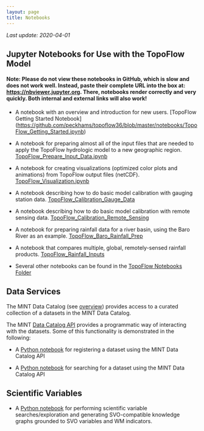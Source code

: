 ```yaml
---
layout: page
title: Notebooks
---
```


*Last update: 2020-04-01*

## Jupyter Notebooks for Use with the TopoFlow Model

#### <b>Note</b>: Please do not view these notebooks in GitHub, which is slow and does not work well.  Instead, paste their complete URL into the box at: https://nbviewer.jupyter.org.  There, notebooks render correctly and very quickly.  Both internal and external links will also work!

 * A notebook with an overview and introduction for new users.  [TopoFlow Getting Started Notebook]
 (https://github.com/peckhams/topoflow36/blob/master/notebooks/TopoFlow_Getting_Started.ipynb)

  * A notebook for preparing almost all of the input files that are needed to apply the TopoFlow hydrologic model to a new geographic region. [TopoFlow_Prepare_Input_Data.ipynb](https://github.com/peckhams/topoflow36/blob/master/notebooks/TopoFlow_Prepare_Input_Data.ipynb)
  
  * A notebook for creating visualizations (optimized color plots and animations) from TopoFlow output files (netCDF). [TopoFlow_Visualization.ipynb](https://github.com/peckhams/topoflow36/blob/master/notebooks/TopoFlow_Visualization.ipynb)
  
  * A notebook describing how to do basic model calibration with gauging station data. [TopoFlow_Calibration_Gauge_Data](https://github.com/peckhams/topoflow36/blob/master/notebooks/TopoFlow_Calibration_Gauge_Data.ipynb)
  
  * A notebook describing how to do basic model calibration with remote sensing data. [TopoFlow_Calibration_Remote_Sensing](https://github.com/peckhams/topoflow36/blob/master/notebooks/TopoFlow_Calibration_Remote_Sensing.ipynb)
  
  * A notebook for preparing rainfall data for a river basin, using the Baro River as an example. [TopoFlow_Baro_Rainfall_Prep](https://github.com/peckhams/topoflow36/blob/master/notebooks/TopoFlow_Baro_Rainfall_Prep.ipynb)
  
  * A notebook that compares multiple, global, remotely-sensed rainfall products. [TopoFlow_Rainfall_Inputs](https://github.com/peckhams/topoflow36/blob/master/notebooks/TopoFlow_Rainfall_Inputs.ipynb)
  
  * Several other notebooks can be found in the [TopoFlow Notebooks Folder](https://github.com/peckhams/topoflow36/tree/master/notebooks)
  
## Data Services

The MINT Data Catalog (see [overview](https://mintproject.readthedocs.io/en/latest/datacatalog/)) provides access to a curated collection of a datasets in the MINT Data Catalog.

The MINT [Data Catalog API](https://data-catalog.mint.isi.edu/documentation) provides a programmatic way of interacting with the datasets. Some of this functionality is demonstrated in the following:

* A [Python notebook](https://github.com/mintproject/MINT-DataCatalog-Public/blob/master/demo/api_demo.ipynb) for registering a dataset using the MINT Data Catalog API

* A [Python notebook](https://github.com/mintproject/MINT-DataCatalog-Public/blob/master/demo/CHIRPS_browse.ipynb) for searching for a dataset using the MINT Data Catalog API

## Scientific Variables

* A [Python notebook](https://github.com/mariutzica/Scientific-Variable-Exploration-Tools/blob/master/Variable%20Report.ipynb) for performing scientific variable searches/exploration and generating SVO-compatible knowledge graphs grounded to SVO variables and WM indicators.
